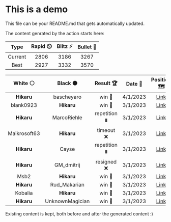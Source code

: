 # This is a demo

This file can be your README.md that gets automatically updated.

The content genrated by the action starts here:

<!--START_SECTION:chessStats-->
<!-- Automatically generated with https://github.com/Balastrong/chess-stats-action -->

| Type | Rapid ⏲️ | Blitz ⚡ | Bullet 🔫 |
|:---:|:---:|:---:|:---:|
| Current | 2806 | 3186 | 3267 |
| Best | 2927 | 3332 | 3570 |

| White ⚪ | Black ⚫ | Result 🏆 | Date 📅 | Position 🗺️ | Type 🕕 |
|:---:|:---:|:---:|:---:|:---:|:---:|
| **Hikaru** | bascheyaro | win 🥇 | 4/1/2023 | <a href="http://www.ee.unb.ca/cgi-bin/tervo/fen.pl?select=1r6/7k/p1PN2p1/P2pp1Pr/1P2p3/6R1/4P1K1/5R2 b - -">Link</a> | Blitz |
| blank0923 | **Hikaru** | win 🥇 | 3/1/2023 | <a href="http://www.ee.unb.ca/cgi-bin/tervo/fen.pl?select=4r3/p1k1r3/1p1p4/2pP2p1/2P5/2PQ3P/4q1PK/1R6 w - -">Link</a> | Blitz |
| **Hikaru** | MarcoRiehle | repetition ⏸️ | 3/1/2023 | <a href="http://www.ee.unb.ca/cgi-bin/tervo/fen.pl?select=8/3Q2pp/5p2/P4kP1/3p3P/3q1BK1/8/1q6 b - -">Link</a> | Blitz |
| Maikrosoft63 | **Hikaru** | timeout ❌ | 3/1/2023 | <a href="http://www.ee.unb.ca/cgi-bin/tervo/fen.pl?select=8/6K1/5PB1/8/1ppkRn2/8/8/8 b - -">Link</a> | Blitz |
| **Hikaru** | Cayse | repetition ⏸️ | 3/1/2023 | <a href="http://www.ee.unb.ca/cgi-bin/tervo/fen.pl?select=7r/2p5/1p1b4/1P2pk2/7P/1N1P4/4K3/6R1 w - -">Link</a> | Blitz |
| **Hikaru** | GM_dmitrij | resigned ❌ | 3/1/2023 | <a href="http://www.ee.unb.ca/cgi-bin/tervo/fen.pl?select=R7/5p2/4nk1p/8/3r1P1p/6P1/6K1/8 w - -">Link</a> | Blitz |
| Msb2 | **Hikaru** | win 🥇 | 3/1/2023 | <a href="http://www.ee.unb.ca/cgi-bin/tervo/fen.pl?select=8/3r4/4k3/p3B1r1/1b3P2/4NK2/1P6/8 w - -">Link</a> | Blitz |
| **Hikaru** | Rud_Makarian | win 🥇 | 3/1/2023 | <a href="http://www.ee.unb.ca/cgi-bin/tervo/fen.pl?select=rk2R3/pbp3p1/2n2q1r/1B3p2/8/5NP1/PPQ4P/2R3K1 b - -">Link</a> | Blitz |
| Kobalia | **Hikaru** | win 🥇 | 3/1/2023 | <a href="http://www.ee.unb.ca/cgi-bin/tervo/fen.pl?select=8/2B2kbK/8/p1p2p1b/P1P5/1B4P1/8/8 w - -">Link</a> | Blitz |
| **Hikaru** | UnknownMagician | win 🥇 | 3/1/2023 | <a href="http://www.ee.unb.ca/cgi-bin/tervo/fen.pl?select=8/1R1bk1b1/2p2p1p/1p2P3/3pBP2/3P4/5K1P/8 b - -">Link</a> | Blitz |

<!--END_SECTION:chessStats-->

Existing content is kept, both before and after the generated content :)
